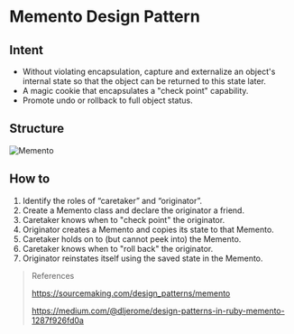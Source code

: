 # Memento Design Pattern

## Intent

- Without violating encapsulation, capture and externalize an object's internal
state so that the object can be returned to this state later.
- A magic cookie that encapsulates a "check point" capability.
- Promote undo or rollback to full object status.

## Structure

![Memento](https://sourcemaking.com/files/v2/content/patterns/Memento.png)

## How to

1. Identify the roles of “caretaker” and “originator”.
2. Create a Memento class and declare the originator a friend.
3. Caretaker knows when to "check point" the originator.
4. Originator creates a Memento and copies its state to that Memento.
5. Caretaker holds on to (but cannot peek into) the Memento.
6. Caretaker knows when to "roll back" the originator.
7. Originator reinstates itself using the saved state in the Memento.

> References
>
> https://sourcemaking.com/design_patterns/memento
>
> https://medium.com/@dljerome/design-patterns-in-ruby-memento-1287f926fd0a
